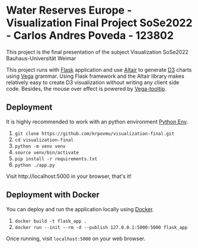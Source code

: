# Water Reserves Europe - Visualization Final Project SoSe2022 - Carlos Andres Poveda - 123802

This project is the final presentation of the subject Visualization SoSe2022 Bauhaus-Universität Weimar

This project runs with [Flask](http://flask.pocoo.org) application and use [Altair](https://altair-viz.github.io/index.html) to generate [D3](https://d3js.org) charts using [Vega](https://vega.github.io/vega/) grammar. Using Flask framework and the Altair library makes relatively easy to create D3 visualization without writing any client side code. Besides, the mouse over effect is powered by [Vega-tooltip](https://github.com/vega/vega-tooltip).

## Deployment

It is highly recommended to work with an python environment [Python Env](https://docs.python.org/3/library/venv.html).

1. `git clone https://github.com/krpovmu/visualization-final.git`
1. `cd visualization-final`
1. `python -m venv venv`
1. `source venv/bin/activate`
1. `pip install -r requirements.txt`
1. `python ./app.py`

Visit http://localhost:5000 in your browser, that's it!

## Deployment with Docker

You can deploy and run the application locally using [Docker](https://www.docker.com/).

1. `docker build -t flask_app .`
1. `docker run --init --rm -d --publish 127.0.0.1:5000:5000 flask_app`

Once running, visit `localhost:5000` on your web browser. 

